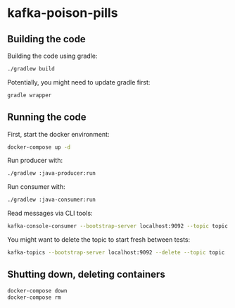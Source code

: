 # kafka-poison-pills

## Building the code

Building the code using gradle:

```bash
./gradlew build
```

Potentially, you might need to update gradle first:

```bash
gradle wrapper
```

## Running the code

First, start the docker environment:

```bash
docker-compose up -d
```


Run producer with:

```bash
./gradlew :java-producer:run
```

Run consumer with:

```bash
./gradlew :java-consumer:run
```

Read messages via CLI tools:

```bash
kafka-console-consumer --bootstrap-server localhost:9092 --topic topic --from-beginning
```

You might want to delete the topic to start fresh between tests:

```bash
kafka-topics --bootstrap-server localhost:9092 --delete --topic topic
```


## Shutting down, deleting containers

```bash
docker-compose down
docker-compose rm
```


